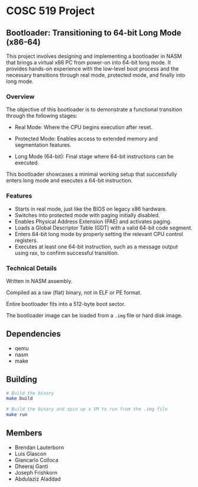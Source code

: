 # COSC 519 Project

## Bootloader: Transitioning to 64-bit Long Mode (x86-64)

This project involves designing and implementing a bootloader in NASM that brings a virtual x86 PC from power-on into 64-bit long mode. It provides hands-on experience with the low-level boot process and the necessary transitions through real mode, protected mode, and finally into long mode.

### Overview

The objective of this bootloader is to demonstrate a functional transition through the following stages:

- Real Mode: Where the CPU begins execution after reset.

- Protected Mode: Enables access to extended memory and segmentation features.

- Long Mode (64-bit): Final stage where 64-bit instructions can be executed.

This bootloader showcases a minimal working setup that successfully enters long mode and executes a 64-bit instruction.

### Features

- Starts in real mode, just like the BIOS on legacy x86 hardware.
- Switches into protected mode with paging initially disabled.
- Enables Physical Address Extension (PAE) and activates paging.
- Loads a Global Descriptor Table (GDT) with a valid 64-bit code segment.
- Enters 64-bit long mode by properly setting the relevant CPU control registers.
- Executes at least one 64-bit instruction, such as a message output using rax, to confirm successful transition.

### Technical Details

Written in NASM assembly.

Compiled as a raw (flat) binary, not in ELF or PE format.

Entire bootloader fits into a 512-byte boot sector.

The bootloader image can be loaded from a `.img` file or hard disk image.

## Dependencies

- qemu
- nasm
- make

## Building

```bash
# Build the binary
make build  

# Build the binary and spin up a VM to run from the .img file
make run
```

## Members 
- Brendan Lauterborn
- Luis Glascon
- Giancarlo Colloca
- Dheeraj Ganti
- Joseph Frishkorn
- Abdulaziz Aladdad

